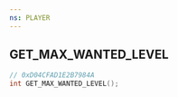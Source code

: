 ```yaml
---
ns: PLAYER
---
```

## GET_MAX_WANTED_LEVEL

```c
// 0xD04CFAD1E2B7984A
int GET_MAX_WANTED_LEVEL();
```

